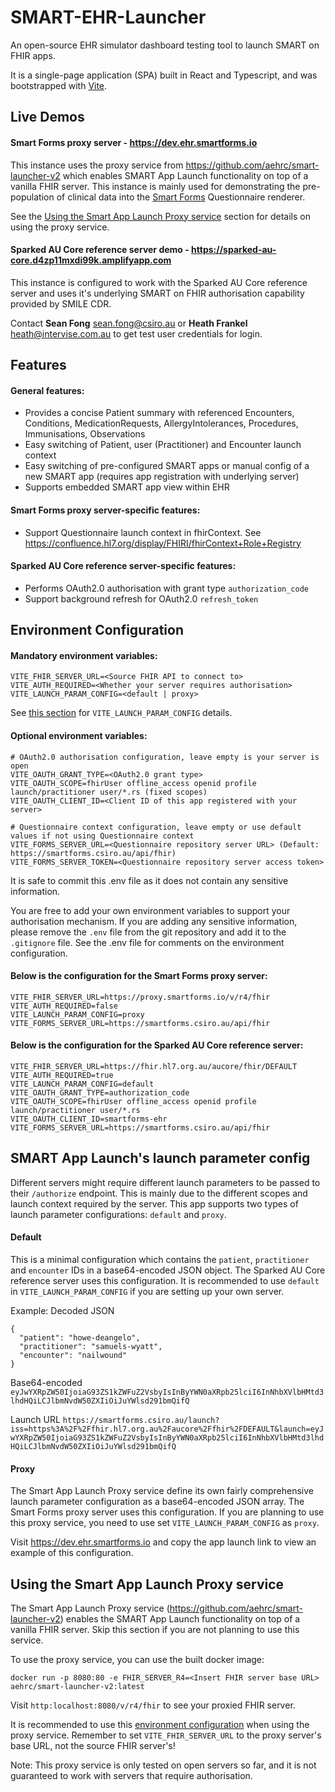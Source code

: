# SMART-EHR-Launcher

An open-source EHR simulator dashboard testing tool to launch SMART on FHIR apps.

It is a single-page application (SPA) built in React and Typescript, and was bootstrapped with [Vite](https://vitejs.dev/).

## Live Demos
#### Smart Forms proxy server - https://dev.ehr.smartforms.io

This instance uses the proxy service from https://github.com/aehrc/smart-launcher-v2 which enables SMART App Launch functionality on top of a vanilla FHIR server.
This instance is mainly used for demonstrating the pre-population of clinical data into the [Smart Forms](https://github.com/aehrc/smart-forms) Questionnaire renderer.

See the [Using the Smart App Launch Proxy service](#using-the-smart-app-launch-proxy-service) section for details on using the proxy service.

#### Sparked AU Core reference server demo - https://sparked-au-core.d4zp11mxdi99k.amplifyapp.com

This instance is configured to work with the Sparked AU Core reference server and uses it's underlying SMART on FHIR authorisation capability provided by SMILE CDR.

Contact **Sean Fong** sean.fong@csiro.au or **Heath Frankel** <heath@intervise.com.au> to get test user credentials for login.


## Features

#### General features:
- Provides a concise Patient summary with referenced Encounters, Conditions, MedicationRequests, AllergyIntolerances, Procedures, Immunisations, Observations
- Easy switching of Patient, user (Practitioner) and Encounter launch context
- Easy switching of pre-configured SMART apps or manual config of a new SMART app (requires app registration with underlying server)
- Supports embedded SMART app view within EHR

#### Smart Forms proxy server-specific features:
- Support Questionnaire launch context in fhirContext. See https://confluence.hl7.org/display/FHIRI/fhirContext+Role+Registry

#### Sparked AU Core reference server-specific features:
- Performs OAuth2.0 authorisation with grant type `authorization_code`
- Support background refresh for OAuth2.0 `refresh_token`

## Environment Configuration
#### Mandatory environment variables:
```
VITE_FHIR_SERVER_URL=<Source FHIR API to connect to>
VITE_AUTH_REQUIRED=<Whether your server requires authorisation>
VITE_LAUNCH_PARAM_CONFIG=<default | proxy>
```
See [this section](#smart-app-launchs-launch-parameter-config) for `VITE_LAUNCH_PARAM_CONFIG` details.

#### Optional environment variables:
```
# OAuth2.0 authorisation configuration, leave empty is your server is open
VITE_OAUTH_GRANT_TYPE=<OAuth2.0 grant type>
VITE_OAUTH_SCOPE=fhirUser offline_access openid profile launch/practitioner user/*.rs (fixed scopes)
VITE_OAUTH_CLIENT_ID=<Client ID of this app registered with your server>

# Questionnaire context configuration, leave empty or use default values if not using Questionnaire context
VITE_FORMS_SERVER_URL=<Questionnaire repository server URL> (Default: https://smartforms.csiro.au/api/fhir)
VITE_FORMS_SERVER_TOKEN=<Questionnaire repository server access token>
```

It is safe to commit this .env file as it does not contain any sensitive information.

You are free to add your own environment variables to support your authorisation mechanism. If you are adding any sensitive information, please remove the `.env` file from the git repository and add it to the `.gitignore` file.
See the .env file for comments on the environment configuration.

#### Below is the configuration for the Smart Forms proxy server:
```
VITE_FHIR_SERVER_URL=https://proxy.smartforms.io/v/r4/fhir
VITE_AUTH_REQUIRED=false
VITE_LAUNCH_PARAM_CONFIG=proxy
VITE_FORMS_SERVER_URL=https://smartforms.csiro.au/api/fhir
```

#### Below is the configuration for the Sparked AU Core reference server:
```
VITE_FHIR_SERVER_URL=https://fhir.hl7.org.au/aucore/fhir/DEFAULT
VITE_AUTH_REQUIRED=true
VITE_LAUNCH_PARAM_CONFIG=default
VITE_OAUTH_GRANT_TYPE=authorization_code
VITE_OAUTH_SCOPE=fhirUser offline_access openid profile launch/practitioner user/*.rs
VITE_OAUTH_CLIENT_ID=smartforms-ehr
VITE_FORMS_SERVER_URL=https://smartforms.csiro.au/api/fhir
```


## SMART App Launch's launch parameter config
Different servers might require different launch parameters to be passed to their `/authorize` endpoint. This is mainly due to the different scopes and launch context required by the server.
This app supports two types of launch parameter configurations: `default` and `proxy`. 

#### Default
This is a minimal configuration which contains the `patient`, `practitioner` and `encounter` IDs in a base64-encoded JSON object.
The Sparked AU Core reference server uses this configuration. It is recommended to use `default` in `VITE_LAUNCH_PARAM_CONFIG` if you are setting up your own server.

Example:
Decoded JSON
```
{
  "patient": "howe-deangelo",
  "practitioner": "samuels-wyatt",
  "encounter": "nailwound"
}
```

Base64-encoded
```eyJwYXRpZW50IjoiaG93ZS1kZWFuZ2VsbyIsInByYWN0aXRpb25lciI6InNhbXVlbHMtd3lhdHQiLCJlbmNvdW50ZXIiOiJuYWlsd291bmQifQ```

Launch URL
```https://smartforms.csiro.au/launch?iss=https%3A%2F%2Ffhir.hl7.org.au%2Faucore%2Ffhir%2FDEFAULT&launch=eyJwYXRpZW50IjoiaG93ZS1kZWFuZ2VsbyIsInByYWN0aXRpb25lciI6InNhbXVlbHMtd3lhdHQiLCJlbmNvdW50ZXIiOiJuYWlsd291bmQifQ```

#### Proxy
The Smart App Launch Proxy service define its own fairly comprehensive launch parameter configuration as a base64-encoded JSON array.
The Smart Forms proxy server uses this configuration. If you are planning to use this proxy service, you need to use set `VITE_LAUNCH_PARAM_CONFIG` as `proxy`.

Visit https://dev.ehr.smartforms.io and copy the app launch link to view an example of this configuration.


## Using the Smart App Launch Proxy service

The Smart App Launch Proxy service (https://github.com/aehrc/smart-launcher-v2) enables the SMART App Launch functionality on top of a vanilla FHIR server.
Skip this section if you are not planning to use this service.

To use the proxy service, you can use the built docker image:
```
docker run -p 8080:80 -e FHIR_SERVER_R4=<Insert FHIR server base URL> aehrc/smart-launcher-v2:latest
```
Visit `http:localhost:8080/v/r4/fhir` to see your proxied FHIR server.

It is recommended to use this [environment configuration](#below-is-the-configuration-for-the-smart-forms-proxy-server) when using the proxy service.
Remember to set `VITE_FHIR_SERVER_URL` to the proxy server's base URL, not the source FHIR server's!

Note: This proxy service is only tested on open servers so far, and it is not guaranteed to work with servers that require authorisation.
